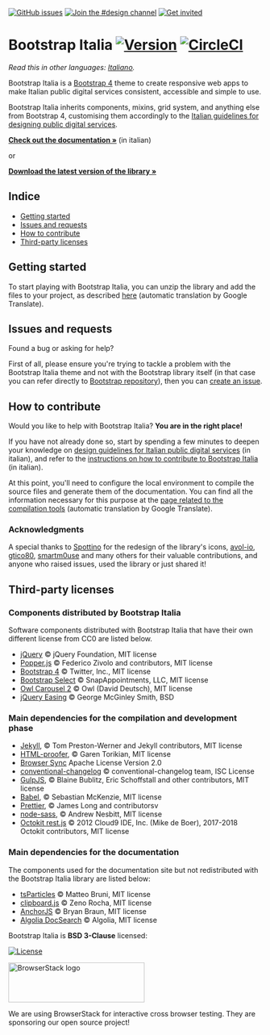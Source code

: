 [![GitHub issues](https://img.shields.io/github/issues/italia/bootstrap-italia.svg)](https://github.com/italia/bootstrap-italia/issues)
[![Join the #design channel](https://img.shields.io/badge/Slack%20channel-%23design-blue.svg)](https://developersitalia.slack.com/messages/C7VPAUVB3/)
[![Get invited](https://slack.developers.italia.it/badge.svg)](https://slack.developers.italia.it/)

# Bootstrap Italia [![Version](https://img.shields.io/github/release/italia/bootstrap-italia.svg)](https://github.com/italia/bootstrap-italia/releases) [![CircleCI](https://circleci.com/gh/italia/bootstrap-italia/tree/master.svg?style=svg)](https://circleci.com/gh/italia/bootstrap-italia/tree/master)

*Read this in other languages: [Italiano](README.md).*

Bootstrap Italia is a [Bootstrap 4](https://getbootstrap.com/docs/) theme to create responsive web apps to make Italian public digital services consistent, accessible and simple to use.

Bootstrap Italia inherits components, mixins, grid system, and anything else from Bootstrap 4, customising them accordingly to the [Italian guidelines for designing public digital services](https://docs.italia.it/italia/designers-italia/design-linee-guida-docs/).

**[Check out the documentation »](https://italia.github.io/bootstrap-italia/)** (in italian)

or

**[Download the latest version of the library »](https://github.com/italia/bootstrap-italia/releases)**

## Indice

- [Getting started](#getting-started)
- [Issues and requests](#issues-and-requests)
- [How to contribute](#how-to-contribute)
- [Third-party licenses](#third-party-licenses)

## Getting started

To start playing with Bootstrap Italia, you can unzip the library and add the files to your project, as described [here](https://translate.google.it/translate?hl=it&sl=it&tl=en&u=https%3A%2F%2Fitalia.github.io%2Fbootstrap-italia%2Fdocs%2Fcome-iniziare%2Fintroduzione%2F) (automatic translation by Google Translate).

## Issues and requests

Found a bug or asking for help?

First of all, please ensure you're trying to tackle a problem with the Bootstrap Italia theme and not with the Bootstrap library itself (in that case you can refer directly to [Bootstrap repository](https://github.com/twbs/bootstrap)), then
you can [create an issue](https://github.com/italia/bootstrap-italia/issues).

## How to contribute

Would you like to help with Bootstrap Italia? **You are in the right place!**

If you have not already done so, start by spending a few minutes to deepen your knowledge on [design guidelines for Italian public digital services](https://docs.italia.it/italia/designers-italia/design-linee-guida-docs/) (in italian), and refer to the [instructions on how to contribute to Bootstrap Italia](https://github.com/italia/bootstrap-italia/blob/master/CONTRIBUTING.md) (in italian).

At this point, you'll need to configure the local environment to compile the source files and generate them
of the documentation. You can find all the information necessary for this purpose at the [page related to the compilation tools](https://translate.google.it/translate?hl=it&sl=it&tl=en&u=https%3A%2F%2Fitalia.github.io%2Fbootstrap-italia%2Fdocs%2Fcome-iniziare%2Fstrumenti-di-compilazione%2F) (automatic translation by Google Translate).

### Acknowledgments

A special thanks to [Spottino](https://github.com/Spottino) for the redesign of the library's icons, [avol-io](https://github.com/avol-io), [gtico80](https://github.com/gtico80), [smartm0use](https://github.com/smartm0use) and many others for their valuable contributions, and anyone who raised issues, used the library or just shared it!

## Third-party licenses

### Components distributed by Bootstrap Italia

Software components distributed with Bootstrap Italia that have their own different license from CC0 are listed below.

- [jQuery](https://jquery.com/) © jQuery Foundation, MIT license
- [Popper.js](https://popper.js.org/) © Federico Zivolo and contributors, MIT license
- [Bootstrap 4](https://getbootstrap.com/) © Twitter, Inc., MIT license
- [Bootstrap Select](https://developer.snapappointments.com/bootstrap-select/) © SnapAppointments, LLC, MIT license
- [Owl Carousel 2](https://owlcarousel2.github.io/OwlCarousel2/) © Owl (David Deutsch), MIT license
- [jQuery Easing](http://gsgd.co.uk/sandbox/jquery/easing/) © George McGinley Smith, BSD

### Main dependencies for the compilation and development phase

- [Jekyll](https://jekyllrb.com), © Tom Preston-Werner and Jekyll contributors, MIT license
- [HTML-proofer](https://github.com/gjtorikian/html-proofer), © Garen Torikian, MIT license
- [Browser Sync](https://www.browsersync.io/) Apache License Version 2.0
- [conventional-changelog](https://github.com/conventional-changelog/conventional-changelog/) © conventional-changelog team, ISC License
- [GulpJS](https://gulpjs.com/), © Blaine Bublitz, Eric Schoffstall and other contributors, MIT license
- [Babel](https://babeljs.io/), © Sebastian McKenzie, MIT license
- [Prettier](https://prettier.io/), © James Long and contributorsv
- [node-sass](https://github.com/sass/node-sass/), © Andrew Nesbitt, MIT license
- [Octokit rest.js](https://octokit.github.io/rest.js/) © 2012 Cloud9 IDE, Inc. (Mike de Boer), 2017-2018 Octokit contributors, MIT license

### Main dependencies for the documentation

The components used for the documentation site but not redistributed with the Bootstrap Italia library are listed below:

- [tsParticles](https://particles.js.org/) © Matteo Bruni, MIT license
- [clipboard.js](https://clipboardjs.com/) © Zeno Rocha, MIT license
- [AnchorJS](https://www.bryanbraun.com/anchorjs/) © Bryan Braun, MIT license
- [Algolia DocSearch](https://docsearch.algolia.com/) © Algolia, MIT license

Bootstrap Italia is **BSD 3-Clause** licensed:

[![License](https://img.shields.io/github/license/italia/bootstrap-italia.svg)](https://github.com/italia/bootstrap-italia/blob/master/LICENSE)

<a href="https://www.browserstack.com/" target="_blank"><img src="docs/assets/img/browserstack-logo.png" alt="BrowserStack logo" width="270" height="79" /></a>

We are using BrowserStack for interactive cross browser testing. They are sponsoring our open source project!
